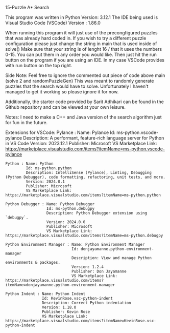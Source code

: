 15-Puzzle A* Search 

This program was written in Python Version: 3.12.1
The IDE being used is Visual Studio Code (VSCode) Version : 1.86.0

When running this program it will just use of the precongfigured puzzles that was already hard coded in. 
If you wish to try a different puzzle configuration please just change the string in main that is used inside of solve()
Make sure that your string is of lenght 16 / that it uses the numbers 0-15. You can put them in any order you would like.
Then just hit the run button on the program if you are using an IDE. In my case VSCode provides with run button on the top right. 

Side Note: Feel free to ignore the commented out piece of code above main (solve 2 and randomPuzzleGen) This was meant to randomly generate puzzles
that the search would have to solve. Unfortunately I haven't managed to get it working so please ignore it for now. 

Additionally, the starter code provided by Sarit Adhikari can be found in the Github repository and can be viewed at your own leisure. 

Notes: I need to make a C++ and Java version of the search algorithm just for fun in the future. 

Extensions for VSCode: 
    Pylance : Name: Pylance
              Id: ms-python.vscode-pylance
              Description: A performant, feature-rich language server for Python in VS Code
              Version: 2023.12.1
              Publisher: Microsoft
              VS Marketplace Link: https://marketplace.visualstudio.com/items?itemName=ms-python.vscode-pylance   

    Python : Name: Python
             Id: ms-python.python
             Description: IntelliSense (Pylance), Linting, Debugging (Python Debugger), code formatting, refactoring, unit tests, and more.
             Version: 2024.0.1
             Publisher: Microsoft
             VS Marketplace Link: https://marketplace.visualstudio.com/items?itemName=ms-python.python

    Python Debugger : Name: Python Debugger
                      Id: ms-python.debugpy
                      Description: Python Debugger extension using `debugpy`.
                      Version: 2024.0.0
                      Publisher: Microsoft
                      VS Marketplace Link: https://marketplace.visualstudio.com/items?itemName=ms-python.debugpy

    Python Environment Manager : Name: Python Environment Manager
                                 Id: donjayamanne.python-environment-manager
                                 Description: View and manage Python environments & packages.
                                 Version: 1.2.4
                                 Publisher: Don Jayamanne
                                 VS Marketplace Link: https://marketplace.visualstudio.com/items?itemName=donjayamanne.python-environment-manager

    Python Indent : Name: Python Indent
                    Id: KevinRose.vsc-python-indent
                    Description: Correct Python indentation
                    Version: 1.18.0
                    Publisher: Kevin Rose
                    VS Marketplace Link: https://marketplace.visualstudio.com/items?itemName=KevinRose.vsc-python-indent
